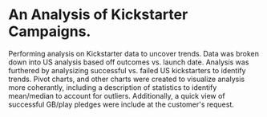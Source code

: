 # An Analysis of Kickstarter Campaigns.
Performing analysis on Kickstarter data to uncover trends.
Data was broken down into US analysis based off outcomes vs. launch date.
Analysis was furthered by analysizing successful vs. failed US kickstarters to identify trends.
Pivot charts, and other charts were created to visualize analysis more coherantly, including a description of statistics to identify mean/median to account for outliers.
Additionally, a quick view of successful GB/play pledges were include at the customer's request.
